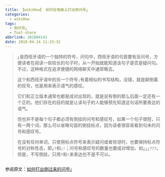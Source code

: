 ```yaml
---
title: 【wikiHow】 如何在电脑上打出倒问号¿
categories:
  - wikiHow
tags:
  - 倒问号¿
  - Tool-share
abbrlink: 201804141
date: 2018-04-14 11:23:32
---
```


> `¿`是西班牙语的一个独特的符号，问句中，西班牙语的句首要有反问号，方便读者在阅读一些较长的句子时，从一开始就能知道该句子是否是疑问句。不过，这种格式在追求便捷的网络聊天中通常略去。
> 
> 这个和西班牙语中的另一个符号`¡`有着相似的书写结构，没错，就是颠倒着的叹号，也是用来表示语气的感叹。
> 
> 它们和正立版本通常也都是成对出现的，就是说有倒的那么后面一定还有一个正的。他们存在的目的就是让读句子的人能够预先知道这句话所要表达的语气。
> 
> 但也并不是每个句子都必须有倒挂的问号和感叹号，如果一个句子很短，只有一两个词，那么可以省略句首的倒挂标点，因为读者很容易看到句末的问号和感叹号。
> 
> 在没有任何单词，只使用标点符号来表示疑问或者惊讶时，也要保持标点符号的对称性态，即`¿?`和`¡!`；问号和感叹号的数量也要成对增加，如`¿¿¿???`。但是，不写倒挂，只用`?`和`!`来表达也不是不可以。

![]()

参阅原文：[如何打出倒过来的问号¿](https://zh.wikihow.com/%E6%89%93%E5%87%BA%E5%80%92%E8%BF%87%E6%9D%A5%E7%9A%84%E9%97%AE%E5%8F%B7%C2%BF)
